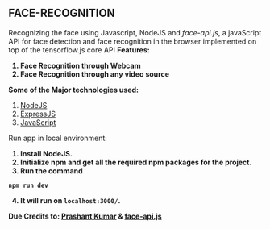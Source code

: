 ## FACE-RECOGNITION

Recognizing the face using Javascript, NodeJS and *face-api.js*, a javaScript API for face detection and face recognition in the browser implemented on top of the tensorflow.js core API 
<b>
Features:
1. Face Recognition through Webcam
2. Face Recognition through any video source
</b>

<b>Some of the Major technologies used:</b>
1. <a href="https://nodejs.org/" target="_blank">NodeJS</a>
2. <a href="https://expressjs.com/" target="_blank">ExpressJS</a>
3. <a href="https://javascript.info/" target="_blank">JavaScript</a>

Run app in local environment: 
  <b>
1. Install NodeJS.
2. Initialize npm and get all the required npm packages for the project.
3. Run the command
  ```
  npm run dev
  ```
 4. It will run on ```localhost:3000/```.

Due Credits to: [Prashant Kumar](https://www.linkedin.com/in/prashant-kumar-2124b3b4/?original_referer=https%3A%2F%2Fgithub.com%2Fprashant-cn%2Fface-recognition-from-webcam-and-video-sources) & [face-api.js](https://justadudewhohacks.github.io/face-api.js/docs/index.html)
